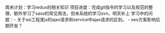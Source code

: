 周末计划：学习redux的相关知识
项目进度：完成git指令的学习以及规范的整理，额外学习了sass的常见用法，但未系统的学习svn，明天补上
学习中的问题：- 关于ssi工程里js的ajax请求和service中ajax请求的区别。
                       - seo方案影响后期开发？
